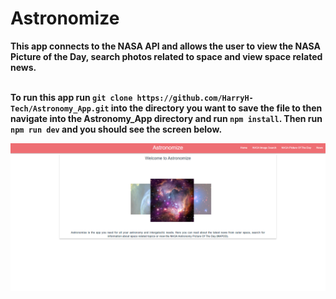 <h1>Astronomize</h1>

**This app connects to the NASA API and allows the user to view the NASA Picture of the Day, 
search photos related to space and view space related news.<br /><br />**
 
**To run this app run `git clone https://github.com/HarryH-Tech/Astronomy_App.git` into the directory you want to save the file to then navigate into the 
Astronomy_App directory and run `npm install`. Then run `npm run dev` and you should see the screen below.**

![App Screenshot](./AppScreenshot.PNG)